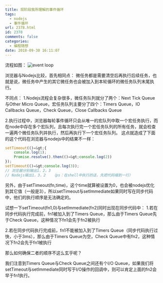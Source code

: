 ```yaml
---
title: 现阶段我所理解的事件循环
tags:
  - nodejs
  - 事件循环
url: 2378.html
id: 2378
comments: false
categories:
  - 编程随想
date: 2018-09-30 16:11:07
---
```


流程如图：
![event loop](http://wx3.sinaimg.cn/large/6d1c4ea2gy1fvrnar8hvjj20kx0n00tv.jpg)

浏览器与Nodejs比较，首先相同点：
微任务都是需要清空后再执行后续任务，也就是说，微任务中产生的其它微任务也会被加入到本轮循环的微任务队列末尾执行。

不同点：
1.Nodejs流程会复杂很多，微任务队列就分了两个：Next Tick Queue与Other Micro Queue，宏任务队列主要分了四个：Timers Queue，IO Callbacks Queue，Check Queue，Close Callbacks Queue

2.执行过程中，浏览器每轮事件循环只会从唯一的宏队列中取一个宏任务执行，而在node中存在多个宏队列，且每次执行完一个宏任务队列的所有任务，就会检查一遍两个微任务队列并执行，然后再执行下一个宏任务队列。
这点就造成了下面的这个代码在浏览器与nodejs中的结果不一样：
```javascript
setTimeout(()=&gt;{
	console.log(1);
	Promise.resolve().then(()=&gt;console.log(2))
});
setTimeout(()=&gt;console.log(3));
// 浏览器分别输出1，2，3
// Nodejs输出1，3，2   （ps：在shell中执行的话，先把代码缩到一行）
```

另外，由于setTimeout(fn,time)，这个time就算被设置为0，也会被nodejs优化到其它值（一般是3），所以setTimeout与setImmediate如果同时写在同步代码中，他们的执行顺序是无法确定的。

试想一下setTimeout(fn1,0)与setImmediate(fn2)同时出现在同步代码中：
1.若在同步代码执行完成前，fn1被加入到了Timers Queue，那么由于Timers Queue先于Check Queue，这种情况下fn1会先于fn2被执行

2.若在同步代码执行完成前，fn1不能被加入到了Timers Queue（同步代码执行过快，小于3ms），那么由于Timers Queue为空，Check Queue中有fn2，这种情况下fn2会先于fn1被执行

那么如何确保二者的顺序不这么玄乎呢？

我们注意到Timers Queue与Check Queue之间还有个I/O Queue，如果我们将setTimeout与setImmediate同时写于I/O操作的回调中，则可以肯定上面的fn2会早于fn1执行。
